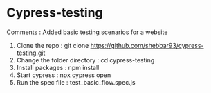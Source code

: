 # Cypress-testing

Comments : Added basic testing scenarios for a website
1. Clone the repo : git clone https://github.com/shebbar93/cypress-testing.git
2. Change the folder directory : cd cypress-testing
3. Install packages : npm install 
4. Start cypress : npx cypress open
5. Run the spec file : test_basic_flow.spec.js
